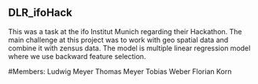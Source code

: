 ## DLR_ifoHack
This was a task at the ifo Institut Munich regarding their Hackathon. The main challenge at this project was to work with geo spatial data and combine it with zensus data. The model is multiple linear regression model where we use backward feature selection.

#Members:
Ludwig Meyer
Thomas Meyer
Tobias Weber
Florian Korn
